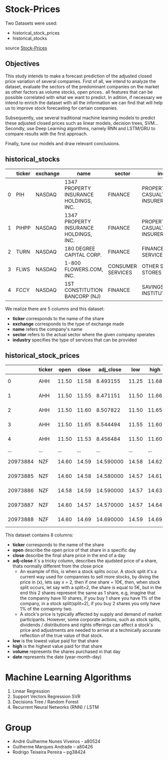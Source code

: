 # Stock-Prices
Two Datasets were used:
* historical_stock_prices
* historical_stocks

source [Stock-Prices](https://www.kaggle.com/ehallmar/daily-historical-stock-prices-1970-2018?fbclid=IwAR0mkRuSU1u5GSJDSBPmKbAsJa1gnfJ7GSjYOxuSrqwMwFfNa0UgUzKfhUk)

## Objectives
This study intends to make a forecast prediction of the adjusted closed price variation of several companies. 
First of all, we intend to analyze the dataset, evaluate the sectors of the predominant companies on the market as other factors as volume stocks, open prices.. all features that can be possible correlated with what we want to predict.
In adition, if necessary we intend to enrich the dataset with all the information we can find that will help us to improve stock forecasting for certain companies.


Subsequently, use several traditional machine learning models to predict these adjusted closed prices such as linear models, decision trees, SVM...
Secondly, use Deep Learning algorithms, namely RNN and LSTM/GRU to compare results with the first approach.

Finally, tune our models and draw relevant conclusions.

## historical_stocks


| 					  |  ticker  			|	exchange	|	name									|	sector	 		 |	industry				  |
| ------------------- | ------------------- | ------------- | ----------------------------------------- | -------------------| -------------------------- | 
|  0				  |  PIH				|	NASDAQ		|	1347 PROPERTY INSURANCE HOLDINGS, INC.	| FINANCE	 		 | PROPERTY-CASUALTY INSURERS |
|  1				  |  PIHPP				|	NASDAQ		|	1347 PROPERTY INSURANCE HOLDINGS, INC.	| FINANCE	 		 | PROPERTY-CASUALTY INSURERS |
|  2				  |  TURN				|	NASDAQ		|	180  DEGREE CAPITAL CORP.				| FINANCE	 		 | FINANCE/INVESTORS SERVICES |
|  3				  |  FLWS				|	NASDAQ		|	1-800 FLOWERS.COM, INC.		 			| CONSUMER SERVICES	 | OTHER SPECIALTY STORES 	  |
|  4				  |  FCCY				|	NASDAQ		|	1ST CONSTITUTION BANCORP (NJ)			| FINANCE	 		 | SAVINGS INSTITUTIONS 	  |

We realize there are 5 columns and this dataset:
* **ticker** corresponds to the name of the share
* **exchange** corresponds to the type of exchange made
* **name** refers the company's name
* **sector** refers to the actual sector where the given company operates
* **industry** specifies the type of services that can be provided

## historical_stock_prices

| 					  |  ticker  			|	open	|	close	|	adj_close  |	low	 |  high  |  volume |    date      |
| ------------------- | ------------------- | --------- | --------- | ------------ | ------  | ------ | ------- | ------------ |
|  0				  |  AHH				|	11.50	|	11.58	| 	8.493155   |  11.25  | 11.68  |  4633900|  2013-05-08  |
|  1				  |  AHH				|	11.50	|	11.55	| 	8.471151   |  11.50  | 11.66  |  275800 |  2013-05-09  |
|  2				  |  AHH				|	11.50	|	11.60	| 	8.507822   |  11.50  | 11.65  |  277100 |  2013-05-10  |
|  3				  |  AHH				|	11.50	|	11.65	| 	8.544494   |  11.55  | 11.60  |  147400 |  2013-05-13  |
|  4				  |  AHH				|	11.50	|	11.53	|   8.456484   |  11.50  | 11.60  |  184100 |  2013-05-14  |
|  ...				  |  ...				|	...		|	...		| 	...		   |  ...    | ...	  |  ...	|   ...		   |
|  20973884			  |  NZF				|	14.60	|	14.59	| 	14.590000  |  14.58  | 14.62  |  137500 |  2018-08-20  |
|  20973885			  |  NZF				|	14.60	|	14.58	| 	14.580000  |  14.57  | 14.61  |  151200 |  2018-08-21  |
|  20973886			  |  NZF				|	14.58	|	14.59	| 	14.590000  |  14.57  | 14.63  |  185400 |  2018-08-22  |
|  20973887			  |  NZF				|	14.60	|	14.57	| 	14.570000  |  14.57  | 14.64  |  135600 |  2018-08-23  |
|  20973888			  |  NZF				|	14.60	|	14.69	| 	14.690000  |  14.59  | 14.69  |  180900 |  2018-08-24  |


This dataset contains 8 columns:
* **ticker** corresponds to the name of the share
* **open** describe the open price of that share in a specific day
* **close** describe the final share price in the end of a day
* **adj-close**  it´s a tricky column, describes the ajudsted price of a share, thats normally different from the close price
	- An example of this, is when a stock splits occur. A stock split it's a current way used for compannies to sell more stocks, by diving the price in (x), lets say x = 2, then if one share = 10€, then, when stock split occurs, let say with a split=2, the share is equal to 5€, but in the end this 2 shares represent the same as 1 share, e.g, imagine that the companny have 10 shares, if you buy 1 share you have 1% of the company, in a stock split(split=2), if you buy 2 shares you only have 1% of the comapnny two.
	- A stock's price is typically affected by supply and demand of market participants. However, some corporate actions, such as stock splits, dividends / distributions and rights offerings can affect a stock's price and adjustments are needed to arrive at a technically accurate reflection of the true value of that stock.
* **low** is the lowest value paid for that share
* **high** is the highest value paid for that share
* **volume** represents the shares purchased in that day
* **date** represents the date (year-month-day)



# Machine Learning Algorithms

1. Linear Regression
2. Support Vectors Regression SVR
3. Decisions Tree / Random Forest
4. Recurrent Neural Networks (RNN) / LSTM

# Group

* André Guilherme Nunes Viveiros - a80524
* Guilherme Marques Andrade – a80426
* Rodrigo Teixeira Pereira – pg38424


